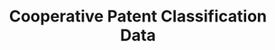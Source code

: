 ---
layout: default
bigquery: https://console.cloud.google.com/bigquery?p=patents-public-data&d=cpc&page=dataset
citation: '“Cooperative Patent Classification” by the EPO and USPTO, for public use. '
contributors: EPO, USPTO
cost: None
description: Cooperative Patent Classification Data contains the scheme and definitions
  of the Cooperative Patent Classification system for classifying patent documents.
  The CPC is the result of a partnership between the EPO and the USPTO in their joint
  effort to develop a common, internationally compatible classification system for
  technical documents, in particular patent publications, which will be used by both
  offices in the patent granting process
documentation: https://www.cooperativepatentclassification.org/cpcSchemeAndDefinitions
last_edit: Mon, 04 Apr 2022 19:07:06 GMT
location: https://www.cooperativepatentclassification.org/index
maintained_by: USPTO, EPO
schema_fields: '[''sizeCache'', ''ipcConcordant'', ''synonyms'', ''residual_references'',
  ''notAllocatable'', ''parents'', ''ipc_concordant'', ''title_part'', ''breakdown_code'',
  ''not_allocatable'', ''limiting_references'', ''title_full'', ''breakdownCode'',
  ''definition'', ''residualReferences'', ''informativeReferences'', ''childGroups'',
  ''status'', ''informative_references'', ''titleFull'', ''limitingReferences'', ''dateRevised'',
  ''additional_only'', ''application_references'', ''glossary'', ''level'', ''symbol'',
  ''children'', ''applicationReferences'', ''date_revised'', ''child_groups'', ''titlePart'']'
shortname: cooperative_patent_classification
tags:
- patents
- science
title: Cooperative Patent Classification Data
uuid: 984374a7-16e9-4b35-9445-458daceb01bf
---